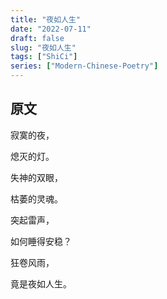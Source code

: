 ```yaml
---
title: "夜如人生"
date: "2022-07-11"
draft: false
slug: "夜如人生"
tags: ["ShiCi"]
series: ["Modern-Chinese-Poetry"]
---
```


## 原文

寂寞的夜，

熄灭的灯。

失神的双眼，

枯萎的灵魂。

突起雷声，

如何睡得安稳？

狂卷风雨，

竟是夜如人生。
